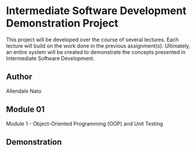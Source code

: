 # Intermediate Software Development Demonstration Project

This project will be developed over the course of several lectures. Each
lecture will build on the work done in the previous assignment(s). Ultimately, an entire system will be created to demonstrate the concepts
presented in Intermediate Software Development.

## Author

Allendale Nato

## Module 01

Module 1 - Object-Oriented Programming (OOP) and Unit Testing

## Demonstration
